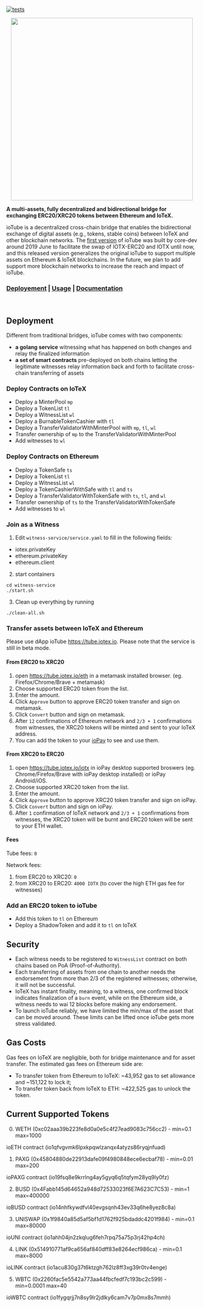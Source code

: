[![tests](https://github.com/iotexproject/ioTube/workflows/tests/badge.svg)](https://github.com/iotexproject/ioTube/actions?query=workflow%3Atests)

<p align="center">
  <img src="https://github.com/iotexproject/ioTube/blob/master/ioTube.png" width="480px">
</p>

<p>
  <strong>A multi-assets, fully decentralized and bidirectional bridge for exchanging ERC20/XRC20 tokens between Ethereum and IoTeX.</strong>
  
ioTube is a decentralized cross-chain bridge that enables the bidirectional exchange of digital assets (e.g., tokens, stable coins) between IoTeX and other blockchain networks. The <a href="https://member.iotex.io/tools/iotex">first version</a> of ioTube was built by core-dev around 2019 June to facilitate the swap of IOTX-ERC20 and IOTX until now, and this released version generalizes the original ioTube to support multiple assets on Ethereum & IoTeX blockchains. In the future, we plan to add support more blockchain networks to increase the reach and impact of ioTube.
</p>

<h3>
      <a href="https://github.com/iotexproject/ioTube#deployement">Deployement</a>
      <span> | </span>
      <a href="https://github.com/iotexproject/ioTube#usage">Usage</a>
      <span> | </span>
      <a href="https://github.com/iotexproject/ioTube/tree/master/docs">Documentation</a>
</h3>

&nbsp;

## Deployment
Different from traditional bridges, ioTube comes with two components:
- **a golang service** witnessing what has happened on both changes and relay the finalized information
- **a set of smart contracts** pre-deployed on both chains letting the legitimate witnesses relay information back and forth to facilitate cross-chain transferring of assets

### Deploy Contracts on IoTeX
* Deploy a MinterPool `mp`
* Deploy a TokenList `tl`
* Deploy a WitnessList `wl`
* Deploy a BurnableTokenCashier with `tl`
* Deploy a TransferValidatorWithMinterPool with `mp`, `tl`, `wl`
* Transfer ownership of `mp` to the TransferValidatorWithMinterPool
* Add witnesses to `wl`

### Deploy Contracts on Ethereum
* Deploy a TokenSafe `ts`
* Deploy a TokenList `tl`
* Deploy a WitnessList `wl`
* Deploy a TokenCashierWithSafe with `tl` and `ts`
* Deploy a TransferValidatorWithTokenSafe with `ts`, `tl`, and `wl`
* Transfer ownership of `ts` to the TransferValidatorWithTokenSafe
* Add witnesses to `wl`

### Join as a Witness

1. Edit `witness-service/service.yaml` to fill in the following fields:
* iotex.privateKey
* ethereum.privateKey
* ethereum.client

2. start containers
```
cd witness-service
./start.sh
```

3. Clean up everything by running
```
./clean-all.sh
```

### Transfer assets between IoTeX and Ethereum

Please use dApp ioTube https://tube.iotex.io. Please note that the service is still in beta mode.  

#### From ERC20 to XRC20

1. open https://tube.iotex.io/eth in a metamask installed browser. (eg. Firefox/Chrome/Brave + metamask) 
2. Choose supported ERC20 token from the list.
3. Enter the amount. 
4. Click `Approve` button to approve ERC20 token transfer and sign on metamask.
5. Click `Convert` button and sign on metamask.
6. After `12` confirmations of Ethereum network and `2/3 + 1` confirmations from witnesses, the XRC20 tokens will be minted and sent to your IoTeX address.
7. You can add the token to your <a href="http://iopay.iotex.io/">ioPay</a> to see and use them.

#### From XRC20 to ERC20

1. open https://tube.iotex.io/iotx in ioPay desktop supported broswers (eg. Chrome/Firefox/Brave with ioPay desktop installed) or ioPay Android/iOS.
2. Choose supported XRC20 token from the list.
3. Enter the amount.
4. Click `Approve` button to approve XRC20 token transfer and sign on ioPay.
5. Click `Convert` button and sign on ioPay.
6. After `1` confirmation of IoTeX network and `2/3 + 1` confirmations from witnesses, the XRC20 token will be burnt and ERC20 token will be sent to your ETH wallet.

#### Fees
Tube fees: `0`

Network fees: 

1. from ERC20 to XRC20: `0`
2. from XRC20 to ERC20: `4000 IOTX` (to cover the high ETH gas fee for witnesses)


### Add an ERC20 token to ioTube
* Add this token to `tl` on Ethereum
* Deploy a ShadowToken and add it to `tl` on IoTeX


## Security
- Each witness needs to be registered to `WitnessList` contract on both chains based on PoA (Proof-of-Authority).
- Each transferring of assets from one chain to another needs the endorsement from more than 2/3 of the registered witnesses; otherwise, it will not be successful.
- IoTeX has instant finality, meaning, to a witness, one confirmed block indicates finalization of a `burn` event, while on the Ethereum side, a witness needs to wai 12 blocks before making any endorsement.
- To launch ioTube reliably, we have limited the min/max of the asset that can be moved around. These limits can be lifted once ioTube gets more stress validated.

## Gas Costs
Gas fees on IoTeX are negligible, both for bridge maintenance and for asset transfer. The estimated gas fees on Ethereum side are:
- To transfer token from Ethereum to IoTeX: ~43,952 gas to set allowance and ~151,122 to lock it;
- To transfer token back from IoTeX to ETH: ~422,525 gas to unlock the token.


## Current Supported Tokens
0. WETH (0xc02aaa39b223fe8d0a0e5c4f27ead9083c756cc2) - min=0.1 max=1000 

ioETH contract (io1qfvgvmk6lpxkpqwlzanqx4atyzs86ryqjnfuad)

1. PAXG (0x45804880de22913dafe09f4980848ece6ecbaf78) - min=0.01 max=200

ioPAXG contract (io19fsq8e9krrlng4ay5gyq6q5tqfym28yq9ly0fz)

2. BUSD (0x4Fabb145d64652a948d72533023f6E7A623C7C53) - min=1 max=400000

ioBUSD contract (io14nhfkywdfvl40evgsqnh43ev33q6he8yez8c8a)

3. UNISWAP (0x1f9840a85d5af5bf1d1762f925bdaddc4201f984) - min=0.1 max=80000

ioUNI contract (io1ahh04jn2zkqlug6feh7rpq75a75p3rj42hp4ch)

4. LINK (0x514910771af9ca656af840dff83e8264ecf986ca) -  min=0.1 max=8000

ioLINK contract (io1acu830g37t6ktzgh762lz8ff3xg39r0tv4enge)

5. WBTC (0x2260fac5e5542a773aa44fbcfedf7c193bc2c599) - min=0.0001  max=40

ioWBTC contract (io1fygqrjj7n8sy9lr2jdlky6cam7v7p0mx8s7mmh)


